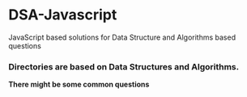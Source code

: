 # DSA-Javascript
JavaScript based solutions for Data Structure and Algorithms based questions


### Directories are based on Data Structures and Algorithms.

**There might be some common questions**
